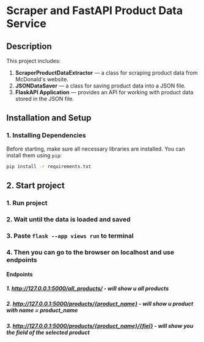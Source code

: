 # Scraper and FastAPI Product Data Service

## Description

This project includes:
1. **ScraperProductDataExtractor** — a class for scraping product data from McDonald's website.
2. **JSONDataSaver** — a class for saving product data into a JSON file.
3. **FlaskAPI Application** — provides an API for working with product data stored in the JSON file.

## Installation and Setup

### 1. Installing Dependencies

Before starting, make sure all necessary libraries are installed. You can install them using `pip`:

```bash
pip install -r requirements.txt
```

## 2. Start project

### 1. Run project
### 2. Wait until the data is loaded and saved
### 3. Paste ```flask --app views run``` to terminal
### 4. Then you can go to the browser on localhost and use endpoints

#### Endpoints
##### 1. http://127.0.0.1:5000/all_products/ - will show u all products
##### 2. http://127.0.0.1:5000/products/{product_name} - will show u product with name = product_name
##### 3. http://127.0.0.1:5000/products/{product_name}/{fiel} - will show you the field of the selected product
